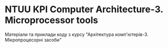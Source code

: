 # NTUU KPI Computer Architecture-3. Microprocessor tools
Матеріали та приклади коду з курсу "Архітектура комп'ютерів-3. Мікропроцесорні засоби"
